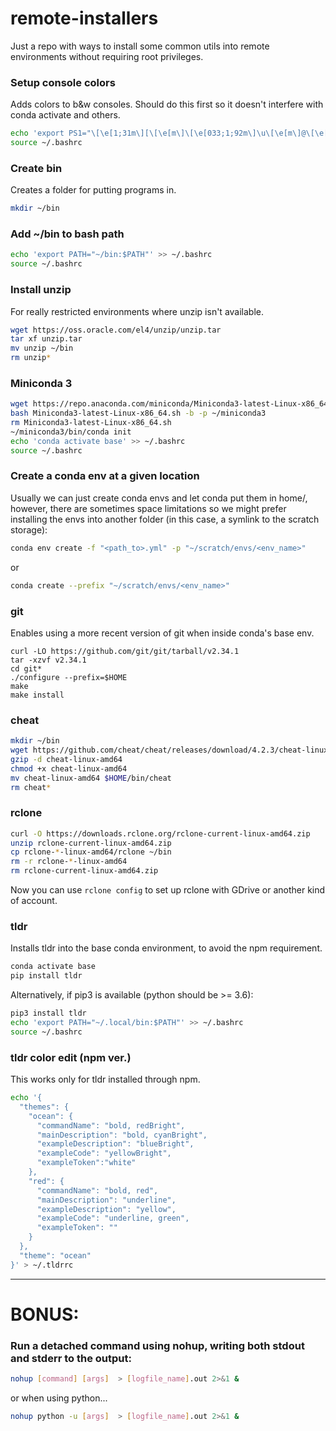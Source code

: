 # remote-installers
Just a repo with ways to install some common utils into remote environments without requiring root privileges.

### Setup console colors
Adds colors to b&w consoles. Should do this first so it doesn't interfere with conda activate and others.
```bash
echo 'export PS1="\[\e[1;31m\][\[\e[m\]\[\e[033;1;92m\]\u\[\e[m\]@\[\e[033;1;90m\]\h\[\e[m\] \[\e[033;1;94m\]\w\[\e[m\]\[\e[1;31m\]]\[\e[m\]\\$ "' >> ~/.bashrc
source ~/.bashrc
```

### Create bin
Creates a folder for putting programs in.
```bash
mkdir ~/bin
```

### Add ~/bin to bash path
```bash
echo 'export PATH="~/bin:$PATH"' >> ~/.bashrc
source ~/.bashrc
```

### Install unzip
For really restricted environments where unzip isn't available.

```bash
wget https://oss.oracle.com/el4/unzip/unzip.tar
tar xf unzip.tar
mv unzip ~/bin
rm unzip*
```

### Miniconda 3
```bash
wget https://repo.anaconda.com/miniconda/Miniconda3-latest-Linux-x86_64.sh
bash Miniconda3-latest-Linux-x86_64.sh -b -p ~/miniconda3
rm Miniconda3-latest-Linux-x86_64.sh
~/miniconda3/bin/conda init
echo 'conda activate base' >> ~/.bashrc
source ~/.bashrc
```

### Create a conda env at a given location
Usually we can just create conda envs and let conda put them in home/<username>, however, there are sometimes space limitations so we might prefer installing the envs into another folder (in this case, a symlink to the scratch storage):
```bash
conda env create -f "<path_to>.yml" -p "~/scratch/envs/<env_name>"
```
or

```bash
conda create --prefix "~/scratch/envs/<env_name>"
```




### git
Enables using a more recent version of git when inside conda's base env.

```
curl -LO https://github.com/git/git/tarball/v2.34.1
tar -xzvf v2.34.1
cd git*
./configure --prefix=$HOME
make
make install
```

### cheat

```bash
mkdir ~/bin
wget https://github.com/cheat/cheat/releases/download/4.2.3/cheat-linux-amd64.gz
gzip -d cheat-linux-amd64
chmod +x cheat-linux-amd64
mv cheat-linux-amd64 $HOME/bin/cheat
rm cheat*
```

### rclone

```bash
curl -O https://downloads.rclone.org/rclone-current-linux-amd64.zip
unzip rclone-current-linux-amd64.zip
cp rclone-*-linux-amd64/rclone ~/bin
rm -r rclone-*-linux-amd64
rm rclone-current-linux-amd64.zip
```

Now you can use ```rclone config``` to set up rclone with GDrive or another kind of account.


### tldr
Installs tldr into the base conda environment, to avoid the npm requirement.

```bash
conda activate base
pip install tldr
```

Alternatively, if pip3 is available (python should be >= 3.6):

```bash
pip3 install tldr
echo 'export PATH="~/.local/bin:$PATH"' >> ~/.bashrc
source ~/.bashrc
```

### tldr color edit (npm ver.)
This works only for tldr installed through npm.

```bash
echo '{
  "themes": {
    "ocean": {
      "commandName": "bold, redBright",
      "mainDescription": "bold, cyanBright",
      "exampleDescription": "blueBright",
      "exampleCode": "yellowBright",
      "exampleToken":"white"
    },
    "red": {
      "commandName": "bold, red",
      "mainDescription": "underline",
      "exampleDescription": "yellow",
      "exampleCode": "underline, green",
      "exampleToken": ""
    }
  },
  "theme": "ocean"
}' > ~/.tldrrc
```

--------------------------------

# BONUS:

### Run a detached command using nohup, writing both stdout and stderr to the output:

```bash
nohup [command] [args]  > [logfile_name].out 2>&1 &
```
or when using python...

```bash
nohup python -u [args]  > [logfile_name].out 2>&1 &
```
